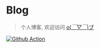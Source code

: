 # Blog
> 个人博客, 欢迎访问 [o(*￣▽￣*)ブ](https://xuefeng.is-a.dev)

[![Github Action](https://github.com/w-xuefeng/blog/workflows/Blog%20Deploy/badge.svg?branch=dev)](https://blog.wangxuefeng.com.cn)

